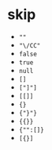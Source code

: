 # skip

* `""`
* `"\/CC"`
* `false`
* `true`
* `null`
* `[]`
* `["]"]`
* `[[]]`
* `{}`
* `{"}"}`
* `{{}}`
* `{"":[]}`
* `[{}]`